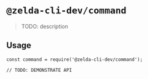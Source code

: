 # `@zelda-cli-dev/command`

> TODO: description

## Usage

```
const command = require('@zelda-cli-dev/command');

// TODO: DEMONSTRATE API
```
